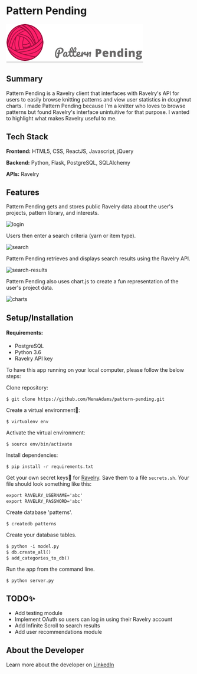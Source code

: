 # Pattern Pending 

[![Pattern Pending](/static/logo.png)](https://github.com/menaadams/pattern-pending)

## Summary
Pattern Pending is a Ravelry client that interfaces with Ravelry's API for users to easily browse knitting patterns and view user statistics in doughnut charts. I made Pattern Pending because I'm a knitter who loves to browse patterns but found Ravelry's interface unintuitive for that purpose. I wanted to highlight what makes Ravelry useful to me.


## Tech Stack
__Frontend:__ HTML5, CSS, ReactJS, Javascript, jQuery

__Backend:__ Python, Flask, PostgreSQL, SQLAlchemy

__APIs:__ Ravelry


## Features

Pattern Pending gets and stores public Ravelry data about the user's projects, pattern library, and interests. 

![login](https://user-images.githubusercontent.com/27045372/59570235-ee81b100-9049-11e9-94a1-75e0bc20a31d.gif)


Users then enter a search criteria (yarn or item type).

![search](https://user-images.githubusercontent.com/27045372/59570236-ef1a4780-9049-11e9-830f-4d693262b336.gif)


Pattern Pending retrieves and displays search results using the Ravelry API.

![search-results](https://user-images.githubusercontent.com/27045372/59570237-ef1a4780-9049-11e9-84bb-7ba6e5460e5d.gif)


Pattern Pending also uses chart.js to create a fun representation of the user's project data.

![charts](https://user-images.githubusercontent.com/27045372/59570228-dd38a480-9049-11e9-9665-298a831f04ca.png)


## Setup/Installation 

#### Requirements:

- PostgreSQL
- Python 3.6
- Ravelry API key

To have this app running on your local computer, please follow the below steps:

Clone repository:
```
$ git clone https://github.com/MenaAdams/pattern-pending.git
```
Create a virtual environment🔮:
```
$ virtualenv env
```
Activate the virtual environment:
```
$ source env/bin/activate
```
Install dependencies:
```
$ pip install -r requirements.txt
```
Get your own secret keys🔑 for [Ravelry](https://www.ravelry.com/pro/developer). Save them to a file `secrets.sh`. Your file should look something like this:
```
export RAVELRY_USERNAME='abc'
export RAVELRY_PASSWORD='abc'
```
Create database 'patterns'.
```
$ createdb patterns
```
Create your database tables.
```
$ python -i model.py
$ db.create_all()
$ add_categories_to_db()
```
Run the app from the command line.
```
$ python server.py
```

## TODO✨
* Add testing module
* Implement OAuth so users can log in using their Ravelry account
* Add Infinite Scroll to search results
* Add user recommendations module


## About the Developer
Learn more about the developer on [LinkedIn](https://www.linkedin.com/in/menaadams/)